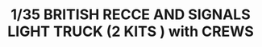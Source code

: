 ---
layout: product
title: "1/35 BRITISH RECCE AND SIGNALS LIGHT TRUCK  (2 KITS ) with CREWS"
price: "TBA" 
desc: "Maketa"
img_path: "/assets/img/BRNC35218.webp"
brand: "Bronco"
available: false
special_offer: false
new: false
soon: false
cat: "010000"
subcat: "015800"
subsubcat: "0N/A"
sifra: "BRNC35218"
popular: false
spec: false
---